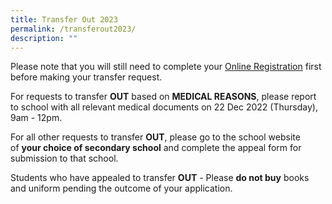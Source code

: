 ```yaml
---
title: Transfer Out 2023
permalink: /transferout2023/
description: ""
---
```

Please note that you will still need to complete your [Online Registration](https://form.gov.sg/638eac7ea122920011c29437) first before making your transfer request.

For requests to transfer **OUT** based on **MEDICAL REASONS**, please report to school with all relevant medical documents on 22 Dec 2022 (Thursday), 9am - 12pm.

For all other requests to transfer **OUT**, please go to the school website of **your choice of secondary school** and complete the appeal form for submission to that school.

Students who have appealed to transfer **OUT** \- Please **do not buy** books and uniform pending the outcome of your application.